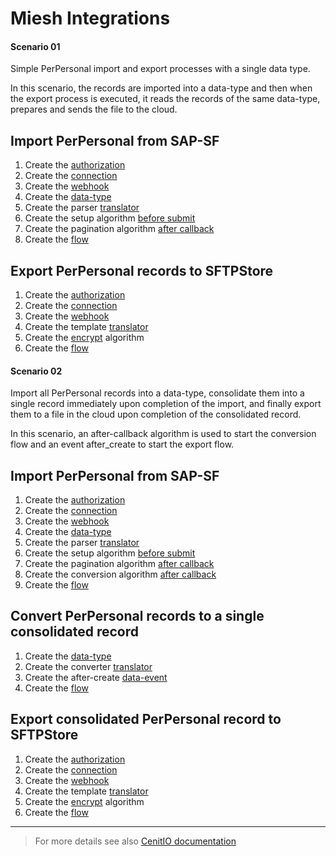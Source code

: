 # Miesh Integrations

<!-- tabs:start -->

#### **Scenario 01**

Simple PerPersonal import and export processes with a single data type.

In this scenario, the records are imported into a data-type and then when the export process is executed, it reads the 
records of the same data-type, prepares and sends the file to the cloud.

## Import PerPersonal from SAP-SF

1. Create the [authorization](authorizations/sap-success-factors.md) 
2. Create the [connection](connections/sap-success-factors.md)
3. Create the [webhook](webhooks/sap-success-factors-get-perpersonal.md)
4. Create the [data-type](data-types/SAPSuccessFactors-PerPersonal.md)
5. Create the parser [translator](translators/parse_from_sapsf_api_response_to_sapsf_perpersonal.md)
6. Create the setup algorithm [before submit](algorithms/sapsf-setup_import_before_submit.md)
7. Create the pagination algorithm [after callback](algorithms/sapsf-setup_import_next_page_after_callback.md)
8. Create the [flow](flows/sapsf-do_import_from_sapsf_perpersonal.md)

## Export PerPersonal records to SFTPStore

1. Create the [authorization](authorizations/sftp-store.md) 
2. Create the [connection](connections/sftp-store.md)
3. Create the [webhook](webhooks/sftp-store-upload-file.md)
4. Create the template [translator](translators/parse_from_sapsf_perpersonal_to_sftpstore_uplaod_request.md)
5. Create the [encrypt](algorithms/miesh-encrypt.md) algorithm
6. Create the [flow](flows/sapsf-do_export_to_sftpstore_perpersonal.md)

#### **Scenario 02**

Import all PerPersonal records into a data-type, consolidate them into a single record immediately upon completion of the import, 
and finally export them to a file in the cloud upon completion of the consolidated record.

In this scenario, an after-callback algorithm is used to start the conversion flow and an event after_create to start the export flow.

## Import PerPersonal from SAP-SF

1. Create the [authorization](authorizations/sap-success-factors.md) 
2. Create the [connection](connections/sap-success-factors.md)
3. Create the [webhook](webhooks/sap-success-factors-get-perpersonal.md)
4. Create the [data-type](data-types/SAPSuccessFactors-PerPersonal.md)
5. Create the parser [translator](translators/parse_from_sapsf_api_response_to_sapsf_perpersonal.md)
6. Create the setup algorithm [before submit](algorithms/sapsf-setup_import_before_submit.md)
7. Create the pagination algorithm [after callback](algorithms/sapsf-setup_import_next_page_after_callback.md)
8. Create the conversion algorithm [after callback](algorithms/sapsf-convert_import_perpersonal_after_callback.md)
9. Create the [flow](flows/sapsf-do_import_from_sapsf_perpersonal.md)

## Convert PerPersonal records to a single consolidated record

1. Create the [data-type](data-types/SFTPStore-PerPersonal.md)
2. Create the converter [translator](translators/parse_from_sapsf_perpersonal_to_sftpstore_uplaod_request.md)
3. Create the after-create [data-event](observers/SFTPStore-PerPersonal-throw_after_creating.md)
4. Create the [flow](flows/sftpstore-do_convert_from_sapsf_perpersonal.md)

## Export consolidated PerPersonal record to SFTPStore

1. Create the [authorization](authorizations/sftp-store.md) 
2. Create the [connection](connections/sftp-store.md)
3. Create the [webhook](webhooks/sftp-store-upload-file.md)
4. Create the template [translator](translators/parse_from_sftpstore_perpersonal_to_sftpstore_uplaod_request.md)
5. Create the [encrypt](algorithms/miesh-encrypt.md) algorithm
6. Create the [flow](flows/sftpstore-do_export_to_sftpstore_perpersonal.md)

<!-- tabs:end -->

<hr />

> For more details see also [CenitIO documentation](https://cenit-io.github.io/docs)
